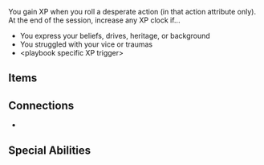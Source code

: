 
You gain XP when you roll a desperate action (in that action attribute only). At the end of the session, increase any XP clock if...
- You express your beliefs, drives, heritage, or background
- You struggled with your vice or traumas
- \<playbook specific XP trigger>
## Items

## Connections
- 
## Special Abilities


